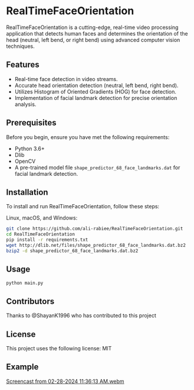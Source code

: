 # RealTimeFaceOrientation

RealTimeFaceOrientation is a cutting-edge, real-time video processing application that detects human faces and determines the orientation of the head (neutral, left bend, or right bend) using advanced computer vision techniques.

## Features

- Real-time face detection in video streams.
- Accurate head orientation detection (neutral, left bend, right bend).
- Utilizes Histogram of Oriented Gradients (HOG) for face detection.
- Implementation of facial landmark detection for precise orientation analysis.

## Prerequisites

Before you begin, ensure you have met the following requirements:
- Python 3.6+
- Dlib
- OpenCV
- A pre-trained model file `shape_predictor_68_face_landmarks.dat` for facial landmark detection.

## Installation

To install and run RealTimeFaceOrientation, follow these steps:

Linux, macOS, and Windows:

```bash
git clone https://github.com/ali-rabiee/RealTimeFaceOrientation.git
cd RealTimeFaceOrientation
pip install -r requirements.txt
wget http://dlib.net/files/shape_predictor_68_face_landmarks.dat.bz2
bzip2 -d shape_predictor_68_face_landmarks.dat.bz2
```

## Usage

```bash
python main.py
```

## Contributors
Thanks to @ShayanK1996 who has contributed to this project

## License 

This project uses the following license: MIT

## Example
[Screencast from 02-28-2024 11:36:13 AM.webm](https://github.com/ali-rabiee/RealTimeFaceOrientation/assets/78171247/93981a27-0c95-4f47-860b-d012a48e8716)




